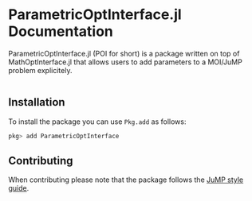 # ParametricOptInterface.jl Documentation

ParametricOptInterface.jl (POI for short) is a package written on top of MathOptInterface.jl that allows users to add parameters to a MOI/JuMP problem explicitely.

```@contents
```

## Installation

To install the package you can use `Pkg.add` as follows:
```julia
pkg> add ParametricOptInterface
```

## Contributing

When contributing please note that the package follows the [JuMP style guide](https://jump.dev/JuMP.jl/stable/developers/style/).
